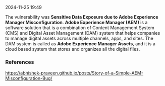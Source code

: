
2024-11-25 19:49

The vulnerability was **Sensitive Data Exposure due to Adobe Experience Manager Misconfiguration**. **Adobe Experience Manager (AEM)** is a software solution that is a combination of Content Management System (CMS) and Digital Asset Management (DAM) system that helps companies to manage digital assets across multiple channels, apps, and sites. The DAM system is called as **Adobe Experience Manager Assets**, and it is a cloud based system that stores and organizes all the digital files.





### References
https://abhishek-praveen.github.io/posts/Story-of-a-Simple-AEM-Misconfiguration-Bug/